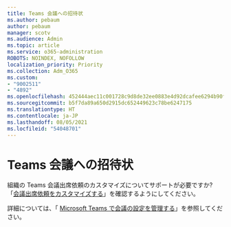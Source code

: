 ```yaml
---
title: Teams 会議への招待状
ms.author: pebaum
author: pebaum
manager: scotv
ms.audience: Admin
ms.topic: article
ms.service: o365-administration
ROBOTS: NOINDEX, NOFOLLOW
localization_priority: Priority
ms.collection: Adm_O365
ms.custom:
- "9002511"
- "4892"
ms.openlocfilehash: 452444aec11c001728c9d8de32ee0883e4d92dcafee6294b90f481dc9531ed53
ms.sourcegitcommit: b5f7da89a650d2915dc652449623c78be6247175
ms.translationtype: HT
ms.contentlocale: ja-JP
ms.lasthandoff: 08/05/2021
ms.locfileid: "54048701"
---
```

# <a name="teams-meeting-invitations"></a>Teams 会議への招待状

組織の Teams 会議出席依頼のカスタマイズについてサポートが必要ですか? 「[会議出席依頼をカスタマイズする](https://docs.microsoft.com/microsoftteams/meeting-settings-in-teams#customize-meeting-invitations)」を確認するようにしてください。  

詳細については、「 [Microsoft Teams で会議の設定を管理する](https://docs.microsoft.com/microsoftteams/meeting-settings-in-teams)」を参照してください。
